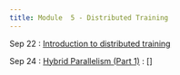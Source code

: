 ```yaml
---
title: Module  5 - Distributed Training
---
```


Sep 22
: [Introduction to distributed training]()
  
Sep 24
: [Hybrid Parallelism (Part 1)]()
  : []

